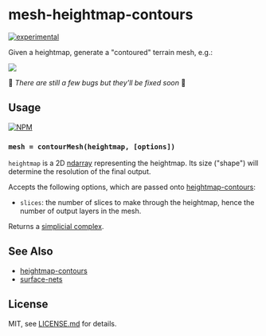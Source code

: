 # mesh-heightmap-contours

[![experimental](http://badges.github.io/stability-badges/dist/experimental.svg)](http://github.com/badges/stability-badges)

Given a heightmap, generate a "contoured" terrain mesh, e.g.:

![](http://i.imgur.com/cooLqM6.png)

🚨 *There are still a few bugs but they'll be fixed soon* 🚨

## Usage

[![NPM](https://nodei.co/npm/mesh-heightmap-contours.png)](https://www.npmjs.com/package/mesh-heightmap-contours)

### `mesh = contourMesh(heightmap, [options])`

`heightmap` is a 2D [ndarray](https://github.com/scijs/ndarray) representing the heightmap. Its size ("shape") will determine the resolution of the final output.

Accepts the following options, which are passed onto [heightmap-contours](https://github.com/Jam3/heightmap-contours):

* `slices`: the number of slices to make through the heightmap, hence the number of output layers in the mesh.

Returns a [simplicial complex](https://github.com/mikolalysenko/simplicial-complex).

## See Also

* [heightmap-contours](https://github.com/Jam3/heightmap-contours)
* [surface-nets](https://github.com/mikolalysenko/surface-nets)

## License

MIT, see [LICENSE.md](http://github.com/Jam3/mesh-heightmap-contours/blob/master/LICENSE.md) for details.
